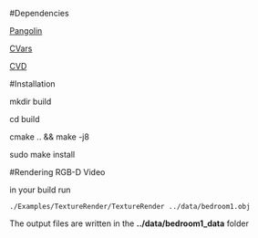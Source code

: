 #Dependencies

[Pangolin](https://github.com/ankurhanda/Pangolin-local)

[CVars](https://github.com/arpg/CVars)

[CVD](https://github.com/ankurhanda/libcvd)

#Installation 

mkdir build

cd build

cmake .. && make -j8 

sudo make install

#Rendering RGB-D Video 

in your build run 

```
./Examples/TextureRender/TextureRender ../data/bedroom1.obj 
```

The output files are written in the **../data/bedroom1_data** folder
